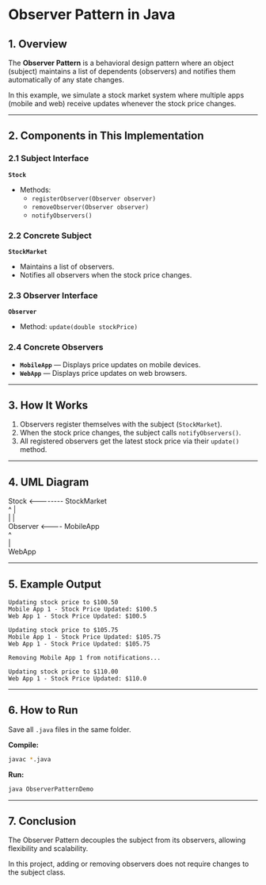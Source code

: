 # Observer Pattern in Java

## 1. Overview
The **Observer Pattern** is a behavioral design pattern where an object (subject) maintains a list of dependents (observers) and notifies them automatically of any state changes.

In this example, we simulate a stock market system where multiple apps (mobile and web) receive updates whenever the stock price changes.

---

## 2. Components in This Implementation

### 2.1 Subject Interface
**`Stock`**
- Methods:
  - `registerObserver(Observer observer)`
  - `removeObserver(Observer observer)`
  - `notifyObservers()`

### 2.2 Concrete Subject
**`StockMarket`**
- Maintains a list of observers.
- Notifies all observers when the stock price changes.

### 2.3 Observer Interface
**`Observer`**
- Method: `update(double stockPrice)`

### 2.4 Concrete Observers
- **`MobileApp`** — Displays price updates on mobile devices.
- **`WebApp`** — Displays price updates on web browsers.

---

## 3. How It Works
1. Observers register themselves with the subject (`StockMarket`).
2. When the stock price changes, the subject calls `notifyObservers()`.
3. All registered observers get the latest stock price via their `update()` method.

---

## 4. UML Diagram
Stock <-------- StockMarket  
^ |  
| |  
Observer <---- MobileApp  
^  
|  
WebApp

---

## 5. Example Output
```text
Updating stock price to $100.50
Mobile App 1 - Stock Price Updated: $100.5
Web App 1 - Stock Price Updated: $100.5

Updating stock price to $105.75
Mobile App 1 - Stock Price Updated: $105.75
Web App 1 - Stock Price Updated: $105.75

Removing Mobile App 1 from notifications...

Updating stock price to $110.00
Web App 1 - Stock Price Updated: $110.0
```

---

## 6. How to Run

Save all `.java` files in the same folder.

**Compile:**
```bash
javac *.java
```

**Run:**
```bash
java ObserverPatternDemo
```

---

## 7. Conclusion
The Observer Pattern decouples the subject from its observers, allowing flexibility and scalability.

In this project, adding or removing observers does not require changes to the subject class.
